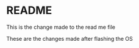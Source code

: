 # README
This is the change made to the read me file

These are the changes made after flashing  the OS